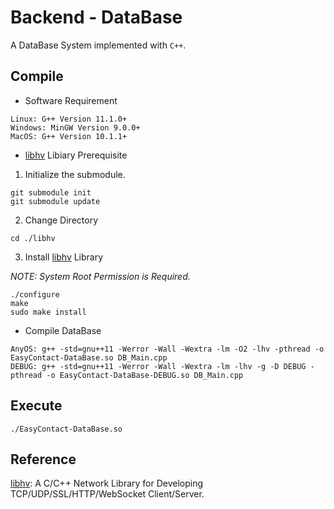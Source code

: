 # Backend - DataBase

A DataBase System implemented with `C++`.

## Compile

- Software Requirement
```shell
Linux: G++ Version 11.1.0+
Windows: MinGW Version 9.0.0+
MacOS: G++ Version 10.1.1+
```

- [libhv](https://github.com/ithewei/libhv) Libiary Prerequisite

1. Initialize the submodule.

```shell
git submodule init
git submodule update
```

2. Change Directory
```shell
cd ./libhv
```

3. Install [libhv](https://github.com/ithewei/libhv) Library

_NOTE: System Root Permission is Required._
```shell
./configure
make
sudo make install
```

- Compile DataBase
```shell
AnyOS: g++ -std=gnu++11 -Werror -Wall -Wextra -lm -O2 -lhv -pthread -o EasyContact-DataBase.so DB_Main.cpp
DEBUG: g++ -std=gnu++11 -Werror -Wall -Wextra -lm -lhv -g -D DEBUG -pthread -o EasyContact-DataBase-DEBUG.so DB_Main.cpp
```

## Execute

```shell
./EasyContact-DataBase.so
```

## Reference
[libhv](https://github.com/ithewei/libhv): A C/C++ Network Library for Developing TCP/UDP/SSL/HTTP/WebSocket Client/Server.
